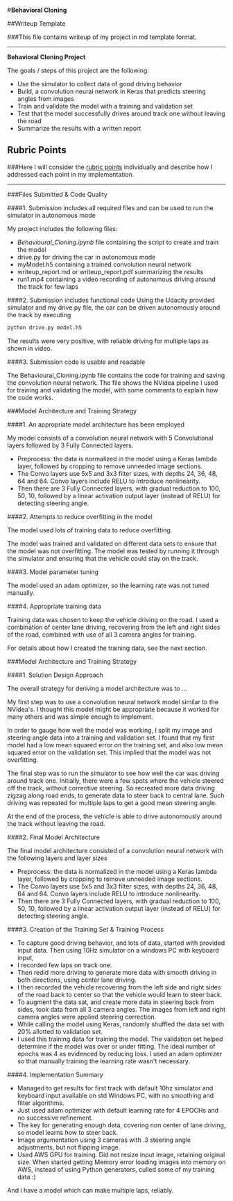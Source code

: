 #**Behavioral Cloning** 

##Writeup Template

###This file contains writeup of my project in md template format.

---

**Behavioral Cloning Project**

The goals / steps of this project are the following:
* Use the simulator to collect data of good driving behavior
* Build, a convolution neural network in Keras that predicts steering angles from images
* Train and validate the model with a training and validation set
* Test that the model successfully drives around track one without leaving the road
* Summarize the results with a written report

## Rubric Points
###Here I will consider the [rubric points](https://review.udacity.com/#!/rubrics/432/view) individually and describe how I addressed each point in my implementation.  

---
###Files Submitted & Code Quality

####1. Submission includes all required files and can be used to run the simulator in autonomous mode

My project includes the following files:
* _Behavioural\_Cloning.ipynb_ file containing the script to create and train the model
* drive.py for driving the car in autonomous mode
* myModel.h5 containing a trained convolution neural network 
* writeup_report.md or writeup_report.pdf summarizing the results
* run1.mp4 containing a video recording of autonomous driving around the track for few laps

####2. Submission includes functional code
Using the Udacity provided simulator and my drive.py file, the car can be driven autonomously around the track by executing 
```sh
python drive.py model.h5
```
The results were very positive, with reliable driving for multiple laps as shown in video. 

####3. Submission code is usable and readable

The Behavioural_Cloning.ipynb file contains the code for training and saving the convolution neural network. The file shows the NVidea pipeline I used for training and validating the model, with some comments to explain how the code works.

###Model Architecture and Training Strategy

####1. An appropriate model architecture has been employed

My model consists of a convolution neural network with 5 Convolutional layers followed by 3 Fully Connected layers. 

* Preprocess: the data is normalized in the model using a Keras lambda layer, followed by cropping to remove unneeded image sections.   
* The Convo layers use 5x5 and 3x3 filter sizes, with depths 24, 36, 48, 64 and 64. 
  Convo layers include RELU to introduce nonlinearity. 
* Then there are 3 Fully Connected layers, with gradual reduction to 100, 50, 10, followed by a linear activation output layer (instead of RELU) for detecting steering angle. 

####2. Attempts to reduce overfitting in the model

The model used lots of training data to reduce overfitting. 

The model was trained and validated on different data sets to ensure that the model was not overfitting. The model was tested by running it through the simulator and ensuring that the vehicle could stay on the track.

####3. Model parameter tuning

The model used an adam optimizer, so the learning rate was not tuned manually.

####4. Appropriate training data

Training data was chosen to keep the vehicle driving on the road. I used a combination of center lane driving, recovering from the left and right sides of the road, combined with use of all 3 camera angles for training. 

For details about how I created the training data, see the next section. 

###Model Architecture and Training Strategy

####1. Solution Design Approach

The overall strategy for deriving a model architecture was to ...

My first step was to use a convolution neural network model similar to the NVidea's. I thought this model might be appropriate because it worked for many others and was simple enough to implement. 

In order to gauge how well the model was working, I split my image and steering angle data into a training and validation set. I found that my first model had a low mean squared error on the training set, and also low mean squared error on the validation set. This implied that the model was not overfitting. 

The final step was to run the simulator to see how well the car was driving around track one. Initially, there were a few spots where the vehicle steered off the track, without corrective steering. So recreated more data driving zigzag along road ends, to generate data to steer back to central lane. Such driving was repeated for multiple laps to get a good mean steering angle. 

At the end of the process, the vehicle is able to drive autonomously around the track without leaving the road.

####2. Final Model Architecture

The final model architecture consisted of a convolution neural network with the following layers and layer sizes 

* Preprocess: the data is normalized in the model using a Keras lambda layer, followed by cropping to remove unneeded image sections.   
* The Convo layers use 5x5 and 3x3 filter sizes, with depths 24, 36, 48, 64 and 64. 
  Convo layers include RELU to introduce nonlinearity. 
* Then there are 3 Fully Connected layers, with gradual reduction to 100, 50, 10, followed by a linear activation output layer (instead of RELU) for detecting steering angle. 

####3. Creation of the Training Set & Training Process

* To capture good driving behavior, and lots of data, started with provided input data. Then using 10Hz simulator on a windows PC with keyboard input, 
* I recorded few laps on track one. 
* Then redid more driving to generate more data with smooth driving in both directions, using center lane driving. 
* I then recorded the vehicle recovering from the left side and right sides of the road back to center so that the vehicle would learn to steer back. 
* To augment the data sat, and create more data in steering back from sides, took data from all 3 camera angles. The images from left and right camera angles were applied steering correction. 
* While calling the model using Keras, randomly shuffled the data set with 20% allotted to validation set. 
* I used this training data for training the model. The validation set helped determine if the model was over or under fitting. The ideal number of epochs was 4 as evidenced by reducing loss. I used an adam optimizer so that manually training the learning rate wasn't necessary.

####4. Implementation Summary 

* Managed to get results for first track with default 10hz simulator and keyboard input available on std Windows PC, with no smoothing and filter algorithms. 
* Just used adam optimizer with default learning rate for 4 EPOCHs and no successive refinement. 
* The key for generating enough data, covering non center of lane driving, so model learns how to steer back. 
* Image argumentation using 3 cameras with .3 steering angle adjustments, but not flipping image. 
* Used AWS GPU for training. Did not resize input image, retaining original size. When started getting Memory error loading images into memory on AWS, instead of using Python generators, culled some of my training data :)

And i have a model which can make multiple laps, reliably.
